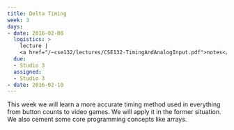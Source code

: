 ```yaml
---
title: Delta Timing
week: 3
days:
- date: 2016-02-08
  logistics: >
    lecture |
    <a href="/~cse132/lectures/CSE132-TimingAndAnalogInput.pdf">notes</a>
  due: 
  - Studio 3
  assigned:
  - Studio 3
- date: 2016-02-10
---
```


This week we will learn a more accurate timing method used in everything from button counts to video games. We will apply it in the former situation. We also cement some core programming concepts like arrays.
